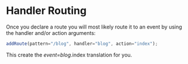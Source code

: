 # Handler Routing

Once you declare a route you will most likely route it to an event by using the handler and/or action arguments:

```js
addRoute(pattern="/blog", handler="blog", action="index");
```
This create the *event=blog*.index translation for you.